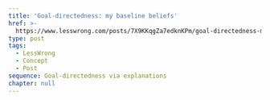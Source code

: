 ```yaml
---
title: 'Goal-directedness: my baseline beliefs'
href: >-
  https://www.lesswrong.com/posts/7X9KKqgZa7edknKPm/goal-directedness-my-baseline-beliefs
type: post
tags:
  - LessWrong
  - Concept
  - Post
sequence: Goal-directedness via explanations
chapter: null
---
```


